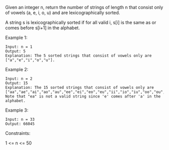 Given an integer n, return the number of strings of length n that consist only of vowels (a, e, i, o, u) and are lexicographically sorted.

A string s is lexicographically sorted if for all valid i, s[i] is the same as or comes before s[i+1] in the alphabet.

 

Example 1:
```
Input: n = 1
Output: 5
Explanation: The 5 sorted strings that consist of vowels only are ["a","e","i","o","u"].
```
Example 2:
```
Input: n = 2
Output: 15
Explanation: The 15 sorted strings that consist of vowels only are
["aa","ae","ai","ao","au","ee","ei","eo","eu","ii","io","iu","oo","ou","uu"].
Note that "ea" is not a valid string since 'e' comes after 'a' in the alphabet.
```
Example 3:
```
Input: n = 33
Output: 66045
 ```

Constraints:

1 <= n <= 50 